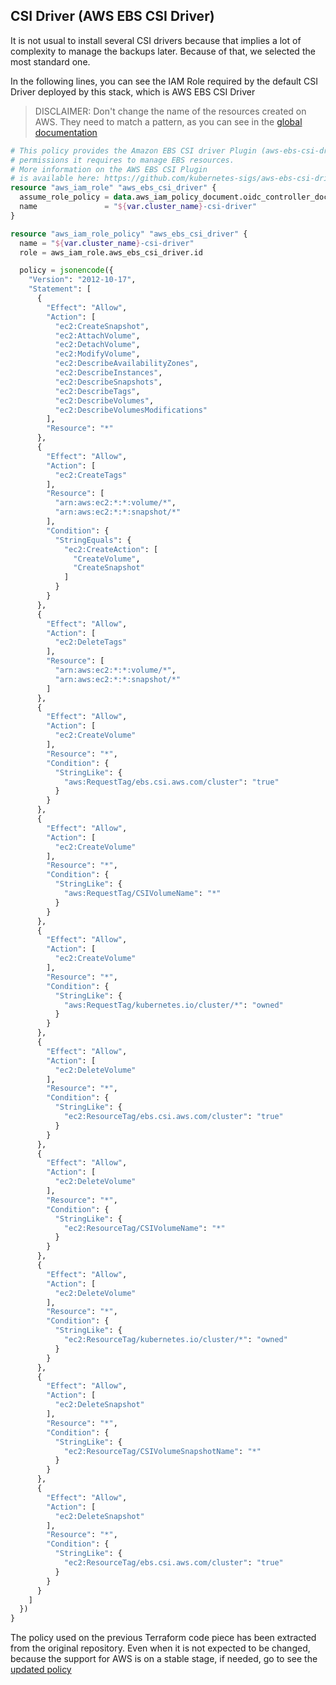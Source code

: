 ## CSI Driver (AWS EBS CSI Driver)

It is not usual to install several CSI drivers because that implies a lot of complexity to manage the backups later.
Because of that, we selected the most standard one.

In the following lines, you can see the IAM Role required by the default CSI Driver deployed by this stack, which is
AWS EBS CSI Driver

> DISCLAIMER:
> Don't change the name of the resources created on AWS. They need to match a pattern, as you can see in the 
> [global documentation](/README.md)

```terraform
# This policy provides the Amazon EBS CSI driver Plugin (aws-ebs-csi-driver) the
# permissions it requires to manage EBS resources.
# More information on the AWS EBS CSI Plugin
# is available here: https://github.com/kubernetes-sigs/aws-ebs-csi-driver
resource "aws_iam_role" "aws_ebs_csi_driver" {
  assume_role_policy = data.aws_iam_policy_document.oidc_controller_document_policy.json
  name               = "${var.cluster_name}-csi-driver"
}

resource "aws_iam_role_policy" "aws_ebs_csi_driver" {
  name = "${var.cluster_name}-csi-driver"
  role = aws_iam_role.aws_ebs_csi_driver.id

  policy = jsonencode({
    "Version": "2012-10-17",
    "Statement": [
      {
        "Effect": "Allow",
        "Action": [
          "ec2:CreateSnapshot",
          "ec2:AttachVolume",
          "ec2:DetachVolume",
          "ec2:ModifyVolume",
          "ec2:DescribeAvailabilityZones",
          "ec2:DescribeInstances",
          "ec2:DescribeSnapshots",
          "ec2:DescribeTags",
          "ec2:DescribeVolumes",
          "ec2:DescribeVolumesModifications"
        ],
        "Resource": "*"
      },
      {
        "Effect": "Allow",
        "Action": [
          "ec2:CreateTags"
        ],
        "Resource": [
          "arn:aws:ec2:*:*:volume/*",
          "arn:aws:ec2:*:*:snapshot/*"
        ],
        "Condition": {
          "StringEquals": {
            "ec2:CreateAction": [
              "CreateVolume",
              "CreateSnapshot"
            ]
          }
        }
      },
      {
        "Effect": "Allow",
        "Action": [
          "ec2:DeleteTags"
        ],
        "Resource": [
          "arn:aws:ec2:*:*:volume/*",
          "arn:aws:ec2:*:*:snapshot/*"
        ]
      },
      {
        "Effect": "Allow",
        "Action": [
          "ec2:CreateVolume"
        ],
        "Resource": "*",
        "Condition": {
          "StringLike": {
            "aws:RequestTag/ebs.csi.aws.com/cluster": "true"
          }
        }
      },
      {
        "Effect": "Allow",
        "Action": [
          "ec2:CreateVolume"
        ],
        "Resource": "*",
        "Condition": {
          "StringLike": {
            "aws:RequestTag/CSIVolumeName": "*"
          }
        }
      },
      {
        "Effect": "Allow",
        "Action": [
          "ec2:CreateVolume"
        ],
        "Resource": "*",
        "Condition": {
          "StringLike": {
            "aws:RequestTag/kubernetes.io/cluster/*": "owned"
          }
        }
      },
      {
        "Effect": "Allow",
        "Action": [
          "ec2:DeleteVolume"
        ],
        "Resource": "*",
        "Condition": {
          "StringLike": {
            "ec2:ResourceTag/ebs.csi.aws.com/cluster": "true"
          }
        }
      },
      {
        "Effect": "Allow",
        "Action": [
          "ec2:DeleteVolume"
        ],
        "Resource": "*",
        "Condition": {
          "StringLike": {
            "ec2:ResourceTag/CSIVolumeName": "*"
          }
        }
      },
      {
        "Effect": "Allow",
        "Action": [
          "ec2:DeleteVolume"
        ],
        "Resource": "*",
        "Condition": {
          "StringLike": {
            "ec2:ResourceTag/kubernetes.io/cluster/*": "owned"
          }
        }
      },
      {
        "Effect": "Allow",
        "Action": [
          "ec2:DeleteSnapshot"
        ],
        "Resource": "*",
        "Condition": {
          "StringLike": {
            "ec2:ResourceTag/CSIVolumeSnapshotName": "*"
          }
        }
      },
      {
        "Effect": "Allow",
        "Action": [
          "ec2:DeleteSnapshot"
        ],
        "Resource": "*",
        "Condition": {
          "StringLike": {
            "ec2:ResourceTag/ebs.csi.aws.com/cluster": "true"
          }
        }
      }
    ]
  })
}
```

The policy used on the previous Terraform code piece has been extracted from the original repository.
Even when it is not expected to be changed, because the support for AWS is on a stable stage, if needed, go to see the
[updated policy](https://github.com/kubernetes-sigs/aws-ebs-csi-driver/blob/master/docs/example-iam-policy.json)
